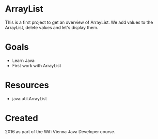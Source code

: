 # ArrayList
This is a first project to get an overview of ArrayList.
We add values to the ArrayList, delete values and let's display them.

# Goals
- Learn Java 
- First work with ArrayList

# Resources
- java.util.ArrayList

# Created
2016 as part of the Wifi Vienna Java Developer course.



